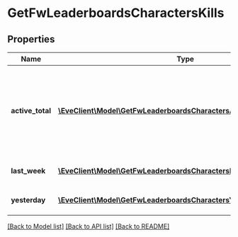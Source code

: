 # GetFwLeaderboardsCharactersKills

## Properties
Name | Type | Description | Notes
------------ | ------------- | ------------- | -------------
**active_total** | [**\EveClient\Model\GetFwLeaderboardsCharactersActiveTotalActiveTotal[]**](GetFwLeaderboardsCharactersActiveTotalActiveTotal.md) | Top 100 ranking of pilots active in faction warfare by total kills. A pilot is considered \&quot;active\&quot; if they have participated in faction warfare in the past 14 days | 
**last_week** | [**\EveClient\Model\GetFwLeaderboardsCharactersLastWeekLastWeek[]**](GetFwLeaderboardsCharactersLastWeekLastWeek.md) | Top 100 ranking of pilots by kills in the past week | 
**yesterday** | [**\EveClient\Model\GetFwLeaderboardsCharactersYesterdayYesterday[]**](GetFwLeaderboardsCharactersYesterdayYesterday.md) | Top 100 ranking of pilots by kills in the past day | 

[[Back to Model list]](../README.md#documentation-for-models) [[Back to API list]](../README.md#documentation-for-api-endpoints) [[Back to README]](../README.md)



